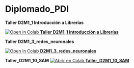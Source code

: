 # Diplomado_PDI

**Taller D2M1_1 Introducción a Librerías**

[![Open In Colab](https://colab.research.google.com/assets/colab-badge.svg) **Taller D2M1_1 Introducción a Librerías**](https://colab.research.google.com/github/Luisafrodriguezo1/Diplomado_PDI/blob/main/D2M1_1_introducion_librerias/Taller_D2M1_1_introduccion_librerias.ipynb)

**Taller D2M1_3_redes_neuronales**

[![Open In Colab](https://colab.research.google.com/assets/colab-badge.svg) **D2M1_3_redes_neuronales**](https://colab.research.google.com/github/Luisafrodriguezo1/Diplomado_PDI/blob/main/D2M1_3_redes_neuronales/Taller_D2M1_3_redes_neuronales.ipynb)

**Taller_D2M1_10_SAM** 
[![Abrir en Colab](https://colab.research.google.com/assets/colab-badge.svg) **Taller_D2M1_10_SAM** ](https://colab.research.google.com/github/Luisafrodriguezo1/Diplomado_PDI/blob/main/D2M1_10_SAM/Taller_D2M1_10_SAM.ipynb)


